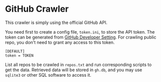 # GitHub Crawler

This crawler is simply using the official GitHub API.

You need first to create a config file, `token.ini`, to store the API token. The token can be generated from [GitHub Developer Setting](https://github.com/settings/tokens?type=beta). For crawling public repo, you don't need to grant any access to this token.

```config
[DEFAULT]
token = TOKEN
```

List all repos to be crawled in `repos.txt` and run corresponding scripts to get the data. Retrieved data will be stored in `gh.db`, and you may use `sqlite3` or other SQL software to access it.
